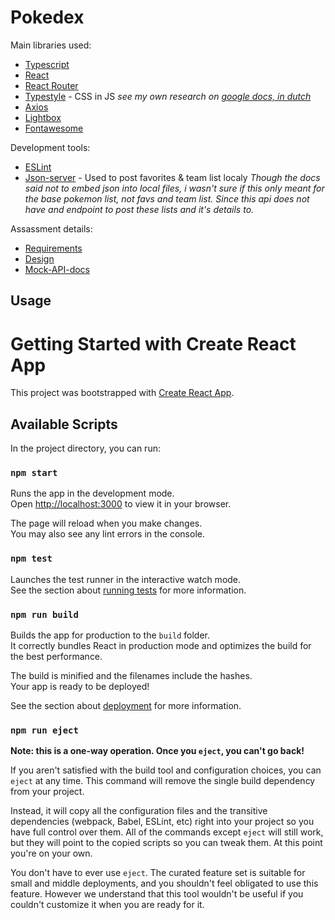 # Pokedex

Main libraries used:

- [Typescript](https://www.typescriptlang.org)
- [React](https://reactjs.org)
- [React Router](https://reacttraining.com/react-router/web/guides/quick-start)
- [Typestyle](https://typestyle.github.io/) - CSS in JS _see my own research on [google docs, in dutch](https://docs.google.com/document/d/1BxhsA2046WIe3-FywTnTe84cqb7qGVZvURAMukqHmg4/edit?usp=sharing)_
- [Axios](https://github.com/axios/axios)
- [Lightbox](https://fslightbox.com/javascript/documentation)
- [Fontawesome](https://fontawesome.com/docs)

Development tools:

- [ESLint](https://eslint.org/)
- [Json-server](https://github.com/typicode/json-server) - Used to post favorites & team list localy _Though the docs said not to embed json into local files, i wasn't sure if this only meant for the base pokemon list, not favs and team list. Since this api does not have and endpoint to post these lists and it's details to._

Assassment details:

- [Requirements](https://appwise.atlassian.net/wiki/spaces/SOL/pages/556335129/Front-End)
- [Design](https://www.figma.com/file/QeWa9FEHrAO6lqa5V6pQ8K/Sollicitatie-test?node-id=59%3A766&t=oCHLigFzm6AckfC8-0)
- [Mock-API-docs](https://appwise-be.stoplight.io/docs/pokemon/52335a540da77-front-end)

## Usage

# Getting Started with Create React App

This project was bootstrapped with [Create React App](https://github.com/facebook/create-react-app).

## Available Scripts

In the project directory, you can run:

### `npm start`

Runs the app in the development mode.\
Open [http://localhost:3000](http://localhost:3000) to view it in your browser.

The page will reload when you make changes.\
You may also see any lint errors in the console.

### `npm test`

Launches the test runner in the interactive watch mode.\
See the section about [running tests](https://facebook.github.io/create-react-app/docs/running-tests) for more information.

### `npm run build`

Builds the app for production to the `build` folder.\
It correctly bundles React in production mode and optimizes the build for the best performance.

The build is minified and the filenames include the hashes.\
Your app is ready to be deployed!

See the section about [deployment](https://facebook.github.io/create-react-app/docs/deployment) for more information.

### `npm run eject`

**Note: this is a one-way operation. Once you `eject`, you can't go back!**

If you aren't satisfied with the build tool and configuration choices, you can `eject` at any time. This command will remove the single build dependency from your project.

Instead, it will copy all the configuration files and the transitive dependencies (webpack, Babel, ESLint, etc) right into your project so you have full control over them. All of the commands except `eject` will still work, but they will point to the copied scripts so you can tweak them. At this point you're on your own.

You don't have to ever use `eject`. The curated feature set is suitable for small and middle deployments, and you shouldn't feel obligated to use this feature. However we understand that this tool wouldn't be useful if you couldn't customize it when you are ready for it.

